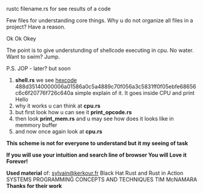 rustc filename.rs for see results of a code

Few files for understanding core things. Why u do not organize all files in a project? Have a reason. 

Ok Ok Okey

The point is to give understunding of shellcode executing in cpu. No water. Want to swim? Jump.

P.S. JOP - later? but soon

1) **shell.rs** we see [hexcode](https://simple.wikipedia.org/wiki/Hexadecimal#:~:text=numeral%20system%20with%2016%20as,numbers%20and%20six%20extra%20symbols) 488d35140000006a01586a0c5a4889c70f056a3c5831ff0f05ebfe68656c6c6f20776f726c640a simple explain of it. It goes inside CPU and print Hello
2) why it works u can think at **cpu.rs** 
3) but first look how u can see it **print_opcode.rs**
4) then look **print_mem.rs** and u may see how does it looks like in memmory buffer
5) and now once again look at **cpu.rs**

**This scheme is not for everyone to understand but it my seeing of task**

**If you will use your intuition and search line of browser You will Love it Forever!**

**Used material** of: sylvain@kerkour.fr Black Hat Rust and Rust in Action SYSTEMS PROGRAМMING CONCEPTS AND TECHNIQUES TIM McNAМARA
**Thanks for their work**

